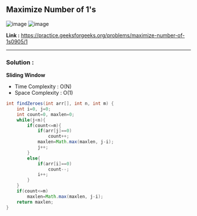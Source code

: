 ## Maximize Number of 1's 

![image](https://user-images.githubusercontent.com/23376002/225355175-71d7f611-d001-4ad7-8534-d9ea4f3bb89b.png)
![image](https://user-images.githubusercontent.com/23376002/225355235-2f21d3ad-fe6c-4eb6-ab00-9e3da29612a2.png)

**Link :** https://practice.geeksforgeeks.org/problems/maximize-number-of-1s0905/1

-------------------------------------------------------------------------------------------------------------------------------------------------------


### Solution : 

**Sliding Window**

- Time Complexity : O(N)
- Space Complexity : O(1)


```java
int findZeroes(int arr[], int n, int m) {
    int i=0, j=0;
    int count=0, maxlen=0;
    while(j<n){
        if(count<=m){
            if(arr[j]==0) 
                count++;
            maxlen=Math.max(maxlen, j-i);
            j++;
        }
        else{
            if(arr[i]==0) 
                count--;
            i++;
        }
    }
    if(count<=m) 
        maxlen=Math.max(maxlen, j-i);
    return maxlen;
}

```


